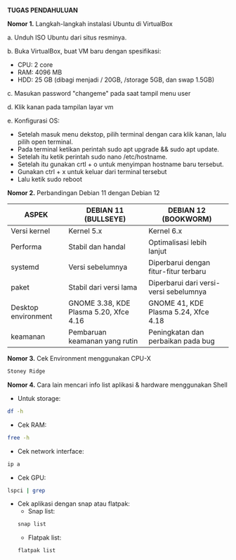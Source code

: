 **TUGAS PENDAHULUAN**

**Nomor 1.**
Langkah-langkah instalasi Ubuntu di VirtualBox

a. Unduh ISO Ubuntu dari situs resminya.

b. Buka VirtualBox, buat VM baru dengan spesifikasi:
- CPU: 2 core
- RAM: 4096 MB
- HDD: 25 GB (dibagi menjadi / 20GB, /storage 5GB, dan swap 1.5GB)

c.  Masukan password "changeme" pada saat tampil menu user

d.  Klik kanan pada tampilan layar vm

e.  Konfigurasi OS:
-   Setelah masuk menu dekstop, pilih terminal dengan cara klik kanan, lalu pilih open terminal.
-   Pada terminal ketikan perintah sudo apt upgrade && sudo apt update.
-   Setelah itu ketik perintah sudo nano /etc/hostname.
-   Setelah itu gunakan crtl + o untuk menyimpan hostname baru tersebut.
-   Gunakan ctrl + x untuk keluar dari terminal tersebut
-   Lalu ketik sudo reboot


**Nomor 2.**
Perbandingan Debian 11 dengan Debian 12

| ASPEK                | DEBIAN 11 (BULLSEYE) | DEBIAN 12 (BOOKWORM)  |
|----------------------|----------------------|-----------------------|
| Versi kernel         | Kernel 5.x           | Kernel 6.x            |
| Performa             | Stabil dan handal    | Optimalisasi lebih lanjut |
| systemd              | Versi sebelumnya     | Diperbarui dengan fitur-fitur terbaru |
| paket                | Stabil dari versi lama | Diperbarui dari versi-versi sebelumnya |
| Desktop environment  | GNOME 3.38, KDE Plasma 5.20, Xfce 4.16 | GNOME 41, KDE Plasma 5.24, Xfce 4.18 |
| keamanan             | Pembaruan keamanan yang rutin | Peningkatan dan perbaikan pada bug |


**Nomor 3.**
Cek Environment menggunakan CPU-X

```bash
Stoney Ridge
```

**Nomor 4.**
Cara lain mencari info list aplikasi & hardware menggunakan Shell

- Untuk storage: 
```bash
df -h
```
- Cek RAM:
```bash
free -h
```
- Cek network interface:
```bash
ip a
```
- Cek GPU:
```bash
lspci | grep
```
- Cek aplikasi dengan snap atau flatpak:
    - Snap list: 
    ```bash
    snap list
    ```
    - Flatpak list:
    ```bash
    flatpak list
    ```
